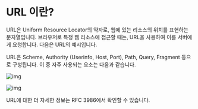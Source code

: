 # URL 이란?



URL은 Uniform Resource Locator의 약자로, 웹에 있는 리소스의 위치를 표현하는 문자열입니다. 브라우저로 특정 웹 리소스에 접근할 때는, URL을 사용하여 이를 서버에게 요청합니다. 다음은 URL의 예시입니다.

URL은 Scheme, Authority (Userinfo, Host, Port), Path, Query, Fragment 등으로 구성됩니다. 이 중 자주 사용되는 요소는 다음과 같습니다.



 



![img](https://blog.kakaocdn.net/dn/snkvK/btrABZrcdJ0/b8Ex4DcmlCCRfpdGJ3uOUK/img.png)



 

 



![img](https://blog.kakaocdn.net/dn/dlhUy9/btrAxisAGQx/qZrZkywHp1KJww7xioCxIK/img.png)





URL에 대한 더 자세한 정보는 RFC 3986에서 확인할 수 있습니다.

